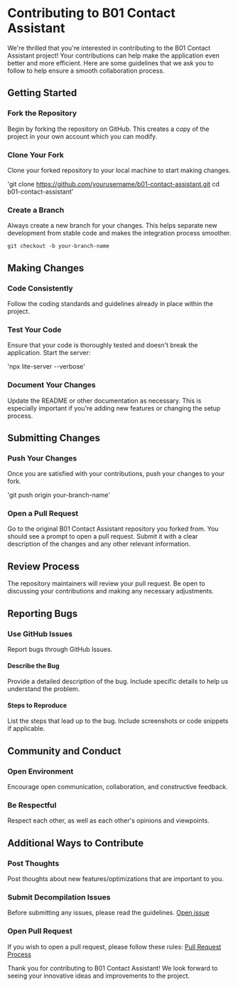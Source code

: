 # Contributing to B01 Contact Assistant

We're thrilled that you're interested in contributing to the B01 Contact Assistant project! Your contributions can help make the application even better and more efficient. Here are some guidelines that we ask you to follow to help ensure a smooth collaboration process.

## Getting Started

### Fork the Repository

Begin by forking the repository on GitHub. This creates a copy of the project in your own account which you can modify.

### Clone Your Fork

Clone your forked repository to your local machine to start making changes.

'git clone https://github.com/yourusername/b01-contact-assistant.git
cd b01-contact-assistant'

### Create a Branch

Always create a new branch for your changes. This helps separate new development from stable code and makes the integration process smoother.

`git checkout -b your-branch-name`

## Making Changes

### Code Consistently

Follow the coding standards and guidelines already in place within the project.

### Test Your Code

Ensure that your code is thoroughly tested and doesn't break the application. Start the server:

'npx lite-server --verbose'


### Document Your Changes

Update the README or other documentation as necessary. This is especially important if you're adding new features or changing the setup process.

## Submitting Changes

### Push Your Changes

Once you are satisfied with your contributions, push your changes to your fork.

'git push origin your-branch-name'

### Open a Pull Request

Go to the original B01 Contact Assistant repository you forked from. You should see a prompt to open a pull request. Submit it with a clear description of the changes and any other relevant information.

## Review Process

The repository maintainers will review your pull request. Be open to discussing your contributions and making any necessary adjustments.

## Reporting Bugs

### Use GitHub Issues

Report bugs through GitHub Issues.

#### Describe the Bug

Provide a detailed description of the bug. Include specific details to help us understand the problem.

#### Steps to Reproduce

List the steps that lead up to the bug. Include screenshots or code snippets if applicable.

## Community and Conduct

### Open Environment

Encourage open communication, collaboration, and constructive feedback.

### Be Respectful

Respect each other, as well as each other's opinions and viewpoints.

## Additional Ways to Contribute

### Post Thoughts

Post thoughts about new features/optimizations that are important to you.

### Submit Decompilation Issues

Before submitting any issues, please read the guidelines. [Open issue](#)

### Open Pull Request

If you wish to open a pull request, please follow these rules: [Pull Request Process](#)

Thank you for contributing to B01 Contact Assistant! We look forward to seeing your innovative ideas and improvements to the project.
